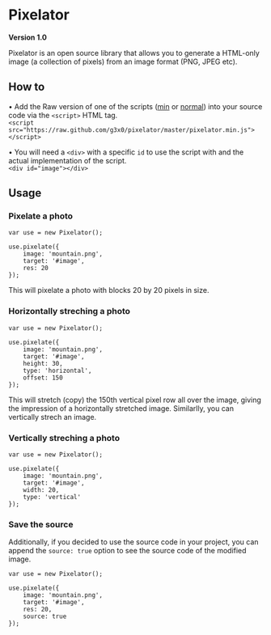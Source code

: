 Pixelator
=========

**Version 1.0**

Pixelator is an open source library that allows you to generate a HTML-only image (a collection of pixels) from an image format (PNG, JPEG etc).


How to
------

&bull; Add the Raw version of one of the scripts (<a href="https://raw.github.com/g3x0/pixelator/master/pixelator.min.js" target="_blank">min</a> or <a href="https://raw.github.com/g3x0/pixelator/master/pixelator.js" target="_blank">normal</a>) into your source code via the `<script>` HTML tag.<br />
`<script src="https://raw.github.com/g3x0/pixelator/master/pixelator.min.js"></script>`

&bull; You will need a `<div>` with a specific `id` to use the script with and the actual implementation of the script.<br />
`<div id="image"></div>`


Usage
-----

<h3>Pixelate a photo</h3>

```
var use = new Pixelator();

use.pixelate({
    image: 'mountain.png',
    target: '#image',
    res: 20
});
```

This will pixelate a photo with blocks 20 by 20 pixels in size.


<h3>Horizontally streching a photo</h3>

```
var use = new Pixelator();

use.pixelate({
    image: 'mountain.png',
    target: '#image',
    height: 30,
    type: 'horizontal',
    offset: 150
});
```

This will stretch (copy) the 150th vertical pixel row all over the image, giving the impression of a horizontally stretched image.
Similarlly, you can vertically strech an image.

<h3>Vertically streching a photo</h3>

```
var use = new Pixelator();

use.pixelate({
    image: 'mountain.png',
    target: '#image',
    width: 20,
    type: 'vertical'
});
```

<h3>Save the source</h3>

Additionally, if you decided to use the source code in your project, you can append the `source: true` option to see the source code of the modified image.

```
var use = new Pixelator();

use.pixelate({
    image: 'mountain.png',
    target: '#image',
    res: 20,
    source: true
});
```
